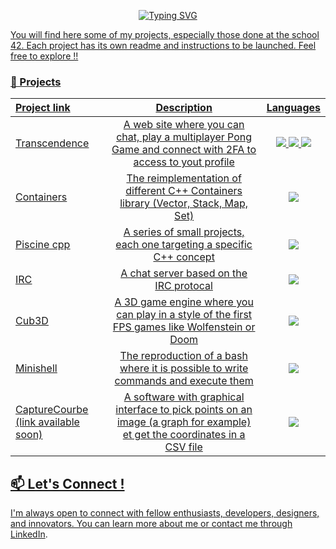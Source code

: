 <p align="center">
  <a href="https://git.io/typing-svg"><img src="https://readme-typing-svg.demolab.com?font=Fira+Code&pause=1000&color=B3B3B3&center=true&vCenter=true&width=435&lines=Hi+there+%F0%9F%91%8B+Welcome+to+my+Github+!!" alt="Typing SVG"/>
</p>

You will find here some of my projects, especially those done at the school 42. Each project has its own readme and instructions to be launched. Feel free to explore !!

### 🌟 Projects
| Project link | Description | Languages |
| :- | :-: | :-: |
| <a href="https://github.com/YannRepo/Transcendence">Transcendence</a> | A web site where you can chat, play a multiplayer Pong Game and connect with 2FA to access to yout profile | <img src="https://img.shields.io/badge/Node.js-3c873a?style=for-the-badge&logo=node.js&logoColor=white"> <img src="https://img.shields.io/badge/Svelte-c8640a?style=for-the-badge&logo=svelte&logoColor=white"> <img src="https://img.shields.io/badge/PostgreSQL-316192?style=for-the-badge&logo=postgresql&logoColor=white"> |
| <a href="https://github.com/YannRepo/Containers">Containers</a> | The reimplementation of different C++ Containers library (Vector, Stack, Map, Set) | <img src="https://img.shields.io/badge/C%2B%2B-004283?style=for-the-badge&logo=c%2B%2B&logoColor=white"> |
| <a href="https://github.com/YannRepo/Piscine-cpp">Piscine cpp</a> | A series of small projects, each one targeting a specific C++ concept | <img src="https://img.shields.io/badge/C%2B%2B-004283?style=for-the-badge&logo=c%2B%2B&logoColor=white"> |
| <a href="https://github.com/YannRepo/IRC">IRC</a> | A chat server based on the IRC protocal | <img src="https://img.shields.io/badge/C%2B%2B-004283?style=for-the-badge&logo=c%2B%2B&logoColor=white"> |
| <a href="https://github.com/YannRepo/Cub3d">Cub3D</a> | A 3D game engine where you can play in a style of the first FPS games like Wolfenstein or Doom | <img src="https://custom-icon-badges.demolab.com/badge/C-283593.svg?style=for-the-badge&logo=c-in-hexagon&logoColor=white"> |
| <a href="https://github.com/YannRepo/Minishell">Minishell</a> | The reproduction of a bash where it is possible to write commands and execute them | <img src="https://custom-icon-badges.demolab.com/badge/C-283593.svg?style=for-the-badge&logo=c-in-hexagon&logoColor=white"> |
| <a href="link">CaptureCourbe (link available soon)</a> | A software with graphical interface to pick points on an image (a graph for example) et get the coordinates in a CSV file | <img src="https://img.shields.io/badge/Python-366994.svg?style=for-the-badge&logo=python&logoColor=white"> |

## 📫 Let's Connect !
I'm always open to connect with fellow enthusiasts, developers, designers, and innovators.
You can learn more about me or contact me through [LinkedIn](https://www.linkedin.com/in/yann-bellot-39531baa).

